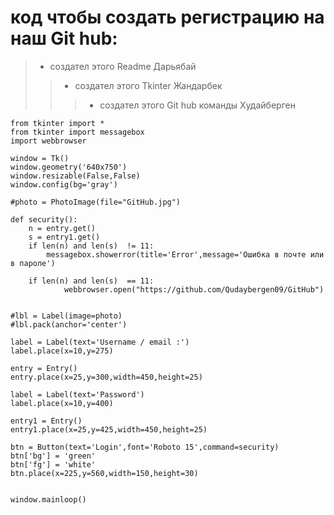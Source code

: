 # код чтобы создать регистрацию на наш Git hub:

>+ создател этого Readme Дарьябай
>> + создател этого Tkinter Жандарбек
>>> + создател этого Git hub  команды Худайберген




~~~
from tkinter import *
from tkinter import messagebox
import webbrowser

window = Tk()
window.geometry('640x750')
window.resizable(False,False)
window.config(bg='gray')

#photo = PhotoImage(file="GitHub.jpg")

def security():
    n = entry.get()
    s = entry1.get()
    if len(n) and len(s)  != 11:
        messagebox.showerror(title='Error',message='Ошибка в почте или в пароле')

    if len(n) and len(s)  == 11:                       
            webbrowser.open("https://github.com/Qudaybergen09/GitHub")


#lbl = Label(image=photo)
#lbl.pack(anchor='center')

label = Label(text='Username / email :')
label.place(x=10,y=275)

entry = Entry()
entry.place(x=25,y=300,width=450,height=25)

label = Label(text='Password')
label.place(x=10,y=400)

entry1 = Entry()
entry1.place(x=25,y=425,width=450,height=25)

btn = Button(text='Login',font='Roboto 15',command=security)
btn['bg'] = 'green'
btn['fg'] = 'white'
btn.place(x=225,y=560,width=150,height=30)


window.mainloop()
~~~



